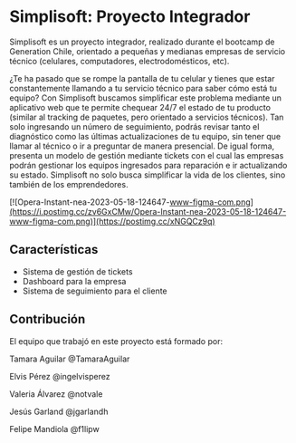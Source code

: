# Simplisoft: Proyecto Integrador

Simplisoft es un proyecto integrador, realizado durante el bootcamp de Generation Chile, orientado a pequeñas y medianas empresas de servicio técnico (celulares, computadores, electrodomésticos, etc).

¿Te ha pasado que se rompe la pantalla de tu celular y tienes que estar constantemente llamando a tu servicio técnico para saber cómo está tu equipo?
Con Simplisoft buscamos simplificar este problema mediante un aplicativo web que te permite chequear 24/7 el estado de tu producto (similar al tracking de paquetes, pero orientado a servicios técnicos).
Tan solo ingresando un número de seguimiento, podrás revisar tanto el diagnóstico como las últimas actualizaciones de tu equipo, sin tener que llamar al técnico o ir a preguntar de manera presencial.
De igual forma, presenta un modelo de gestión mediante tickets con el cual las empresas podrán gestionar los equipos ingresados para reparación e ir actualizando su estado.
Simplisoft no solo busca simplificar la vida de los clientes, sino también de los emprendedores.

[![Opera-Instant-nea-2023-05-18-124647-www-figma-com.png](https://i.postimg.cc/zv6GxCMw/Opera-Instant-nea-2023-05-18-124647-www-figma-com.png)](https://postimg.cc/xNGQCz9q)

## Características

- Sistema de gestión de tickets
- Dashboard para la empresa
- Sistema de seguimiento para el cliente


## Contribución

El equipo que trabajó en este proyecto está formado por:


Tamara Aguilar @TamaraAguilar


Elvis Pérez @ingelvisperez


Valeria Álvarez @notvale


Jesús Garland @jgarlandh


Felipe Mandiola @f1lipw



